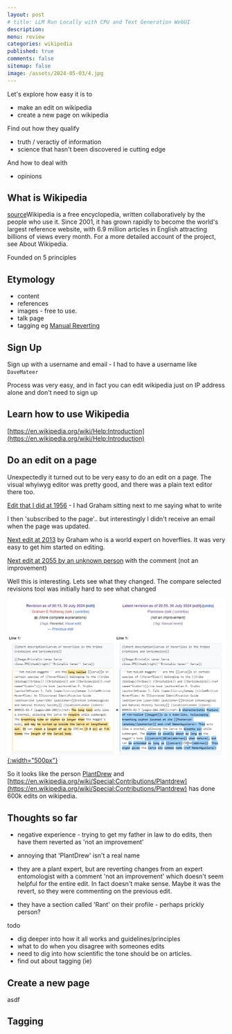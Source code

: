 ```yaml
---
layout: post
# title: LLM Run Locally with CPU and Text Generation WebUI 
description: 
menu: review
categories: wikipedia 
published: true 
comments: false     
sitemap: false
image: /assets/2024-05-03/4.jpg
---
```


Let's explore how easy it is to

- make an edit on wikipedia
- create a new page on wikipedia

Find out how they qualify

- truth / veractiy of information
- science that hasn't been discovered ie cutting edge

And how to deal with

- opinions

## What is Wikipedia

[source](https://en.wikipedia.org/wiki/Help:Introduction_to_Wikipedia )Wikipedia is a free encyclopedia, written collaboratively by the people who use it. Since 2001, it has grown rapidly to become the world's largest reference website, with 6.9 million articles in English attracting billions of views every month. For a more detailed account of the project, see About Wikipedia.

Founded on 5 principles

## Etymology

- content
- references
- images - free to use.
- talk page
- tagging eg [Manual Reverting](https://en.wikipedia.org/wiki/Help:Reverting#Manual_reverting)



## Sign Up

Sign up with a username and email - I had to have a username like `DaveMateer`

Process was very easy, and in fact you can edit wikipedia just on IP address alone and don't need to sign up

## Learn how to use Wikipedia

[https://en.wikipedia.org/wiki/Help:Introduction](https://en.wikipedia.org/wiki/Help:Introduction)

## Do an edit on a page

Unexpectedly it turned out to be very easy to do an edit on a page. The visual whyiwyg editor was pretty good, and there was a plain text editor there too.

[Edit that I did at 1956](https://en.wikipedia.org/w/index.php?title=Rat-tailed_maggot&oldid=1237642615) - I had Graham sitting next to me saying what to write

I then 'subscribed to the page'.. but interestingly I didn't receive an email when the page was updated.


[Next edit at 2013](https://en.wikipedia.org/w/index.php?title=Rat-tailed_maggot&oldid=1237645561) by Graham who is a world expert on hoverflies. It was very easy to get him started on editing.


[Next edit at 2055 by an unknown person](https://en.wikipedia.org/w/index.php?title=Rat-tailed_maggot&oldid=1237653825) with the comment (not an improvement)

Well this is interesting. Lets see what they changed. The compare selected revisions tool was initially hard to see what changed

[![alt text](/assets/2024-07-31/1.jpg "email"){:width="500px"}](/assets/2024-07-31/1.jpg)

So it looks like the person [PlantDrew](https://en.wikipedia.org/wiki/User:Plantdrew) and [https://en.wikipedia.org/wiki/Special:Contributions/Plantdrew](https://en.wikipedia.org/wiki/Special:Contributions/Plantdrew) has done 600k edits on wikipedia.

## Thoughts so far

- negative experience - trying to get my father in law to do edits, then have them reverted as 'not an improvement'

- annoying that 'PlantDrew' isn't a real name

- they are a plant expert, but are reverting changes from an expert entomologist with a comment 'not an improvement' which doesn't seem helpful for the entire edit. In fact doesn't make sense. Maybe it was the revert, so they were commenting on the previous edit.

- they have a section called 'Rant' on their profile - perhaps prickly person? 

todo

- dig deeper into how it all works and guidelines/principles
- what to do when you disagree with someones edits
- need to dig into how scientific the tone should be on articles.
- find out about tagging (ie)


## Create a new page
asdf


## Tagging

